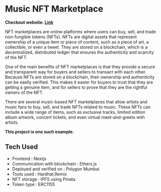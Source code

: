 # Music NFT Marketplace

**Checkout website: [Link](https://music-nfts-ruby.vercel.app/)**

NFT marketplaces are online platforms where users can buy, sell, and trade non-fungible tokens (NFTs). NFTs are digital assets that represent ownership of a unique item or piece of content, such as a piece of art, a collectible, or even a tweet. They are stored on a blockchain, which is a decentralized, distributed ledger that ensures the authenticity and scarcity of the NFT.

One of the main benefits of NFT marketplaces is that they provide a secure and transparent way for buyers and sellers to transact with each other. Because NFTs are stored on a blockchain, their ownership and authenticity can be easily verified. This makes it easier for buyers to trust that they are getting a genuine item, and for sellers to prove that they are the rightful owners of the NFT.

There are several music-based NFT marketplaces that allow artists and music fans to buy, sell, and trade NFTs related to music. These NFTs can include a wide range of items, such as exclusive tracks, limited edition album artwork, concert tickets, and even virtual meet-and-greets with artists.

**This project is one such example.**

## Tech Used

- Frontend : Nextjs
- Communication with blockchain : Ethers.js
- Deployed and verified on : Polygon Mumbai
- Tools used : Hardhat,Remix
- NFT storage : IPFS using Pinata
- Token type : ERC1155
